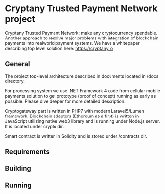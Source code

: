 # Cryptany Trusted Payment Network project

Cryptany Trusted Payment Network: make any cryptocurrency spendable.
Another approach to resolve major problems with integration of blockchain payments into realworld payment systems.
We have a whitepaper describing top level solution here: https://cryptany.io

## General
The project top-level architecture described in documents located in /docs directory.

For processing system we use .NET Framework 4 code from cellular mobile payments solution to get prototype (proof of concept) running as early as possible. Please dive deeper for more detailed description.

Cryptogateway part is written in PHP7 with modern Laravel5/Lumen framework.
Blockchain adapters (Ethereum as a first) is written in JavaScript utilizing native web3 library and is running under Node.js server.
It is located under crypto dir.

Smart contract is written in Solidity and is stored under /contracts dir.

## Requirements

## Building

## Running
